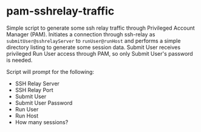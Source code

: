 # pam-sshrelay-traffic
Simple script to generate some ssh relay traffic through Privileged Account Manager (PAM). Initiates a connection through ssh-relay as `submitUser@sshrelayServer` to `runUser@runHost` and performs a simple directory listing to generate some session data. Submit User receives privileged Run User access through PAM, so only Submit User's password is needed.

Script will prompt for the following:
- SSH Relay Server
- SSH Relay Port
- Submit User
- Submit User Password
- Run User
- Run Host
- How many sessions?

